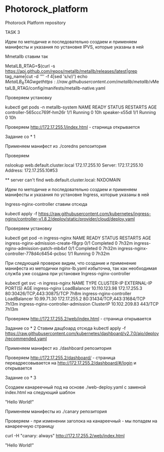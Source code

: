 # Photorock_platform
Photorock Platform repository

TASK 3

Идем по методичке и последовательно создаем и применяем манифесты и указания по установке IPVS, которые указаны в ней

Mmetallb ставим так

MetalLB_RTAG=$(curl -s https://api.github.com/repos/metallb/metallb/releases/latest|grep tag_name|cut -d '"' -f 4|sed 's/v//')
echo $MetalLB_RTAG
wget https://raw.githubusercontent.com/metallb/metallb/v$MetalLB_RTAG/config/manifests/metallb-native.yaml

Проверяем установку

kubectl get pods -n metallb-system
NAME                          READY   STATUS    RESTARTS   AGE
controller-565ccc769f-hm26r   1/1     Running   0          10h
speaker-x55dl                 1/1     Running   0          10h

Проверяем http://172.17.255.1/index.html - старница открывается

Задание со * 1

Применяем манифест из ./coredns репозитория

Проверяем

nslookup web.default.cluster.local 172.17.255.10
Server:         172.17.255.10
Address:        172.17.255.10#53

** server can't find web.default.cluster.local: NXDOMAIN

Идем по методичке и последовательно создаем и применяем манифесты и указания по установке Ingress, которые указаны в ней

Ingress-nginx-controller ставим отсюда 

kubectl apply -f https://raw.githubusercontent.com/kubernetes/ingress-nginx/controller-v1.8.2/deploy/static/provider/cloud/deploy.yaml 

Проверяем установку

kubectl get pod -n ingress-nginx 
NAME                                        READY   STATUS      RESTARTS   AGE
ingress-nginx-admission-create-f8grp        0/1     Completed   0          7h32m
ingress-nginx-admission-patch-mb4xf         0/1     Completed   0          7h32m
ingress-nginx-controller-778d4c6454-pcbsc   1/1     Running     0          7h32m

При следующей проверке видим, что создание и применение манифеста из методички nginx-lb.yaml избыточна, так как необходимая служба уже создана при установке Ingress-nginx-controller

kubectl get svc -n ingress-nginx 
NAME                                 TYPE           CLUSTER-IP      EXTERNAL-IP    PORT(S)                      AGE
ingress-nginx                        LoadBalancer   10.110.123.98   172.17.255.3   80:30426/TCP,443:30875/TCP   7h8m
ingress-nginx-controller             LoadBalancer   10.99.71.30     172.17.255.2   80:31434/TCP,443:31684/TCP   7h13m
ingress-nginx-controller-admission   ClusterIP      10.102.209.83   <none>         443/TCP                      7h13m

Проверяем http://172.17.255.2/web/index.html - страница открывается

Задание со * 2
Ставим дащбоард отсюда
kubectl apply -f https://raw.githubusercontent.com/kubernetes/dashboard/v2.7.0/aio/deploy/recommended.yaml

Применяем манифест из ./dashboard репозитория

Проверяем http://172.17.255.2/dashboard/ - страница переадресовывается на http://172.17.255.2/dashboard/#/login и открывается

Задание со * 3

Создаем канареечный под на основе ./web-deploy.yaml c заменой index.html на следующий шаблон 

<!DOCTYPE html>
<html>
<head>
        <title>Заголовок</title>
</head>
<body>
        "Hello World!"
</body>
</html>

Применяем манифесты из ./canary репозитория

Проверяем - при изменении заголока на канареечный - мы попадем на канареечную страницу

curl -H "canary: always" http://172.17.255.2/web/index.html
<!DOCTYPE html>
<html>
<head>
        <title>Заголовок</title>
</head>
<body>
        "Hello World!"
</body>
</html>
